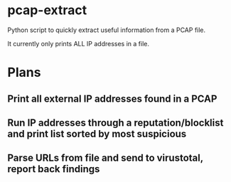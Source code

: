 # pcap-extract
Python script to quickly extract useful information from a PCAP file.

It currently only prints ALL IP addresses in a file.

# Plans

## Print all external IP addresses found in a PCAP

## Run IP addresses through a reputation/blocklist and print list sorted by most suspicious

## Parse URLs from file and send to virustotal, report back findings